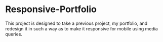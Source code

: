 # Responsive-Portfolio
This project is designed to take a previous project, my portfolio, and redesign it in such a way as to make it responsive for mobile using media queries.
